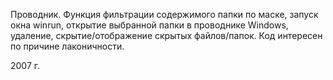 Проводник. Функция фильтрации содержимого папки по маске, запуск окна winrun, открытие выбранной папки в проводнике Windows, удаление, скрытие/отображение скрытых файлов/папок. Код интересен по причине лаконичности.

2007 г.